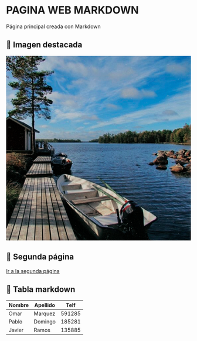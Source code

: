 # PAGINA WEB MARKDOWN

Página principal creada con Markdown

## 📸 Imagen destacada

![Imagen pagina](/img/t2.png)

## 🔗 Segunda página

[Ir a la segunda página](segundo.md)

## 🧥 Tabla markdown

| Nombre   | Apellido   | Telf    |
|----------|------------|---------|
| Omar     | Marquez    | 591285  |
| Pablo    | Domingo    | 185281  |
| Javier   | Ramos      | 135885  |

